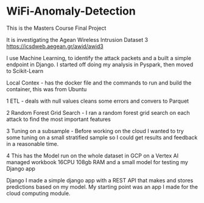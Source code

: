 # WiFi-Anomaly-Detection
This is the Masters Course Final Project

It is investigating the Agean Wireless Intrusion Dataset 3
https://icsdweb.aegean.gr/awid/awid3

I use Machine Learning, to identify the attack packets and a built a simple endpoint in Django.
I started off doing my analysis in Pyspark, then moved to Scikit-Learn

Local Contex - has the docker file and the commands to run and build the container, this was from Ubuntu

1 ETL - deals with null values cleans some errors and convers to Parquet

2 Random Forest Grid Search - I ran a random forest grid search on each attack to find the most important features

3 Tuning on a subsample - Before working on the cloud I wanted to try some tuning on a small stratified sample so I could get results and feedback in a reasonable time.

4 This has the Model run on the whole dataset in GCP on a Vertex AI managed workbook 16CPU 108gb RAM and a small model for testing my Django app

Django I made a simple django app with a REST API that makes and stores predictions based on my model. My starting point was an app I made for the cloud computing module.


